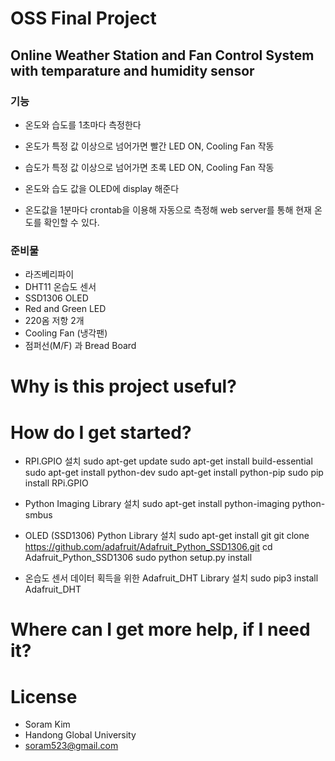 # OSS Final Project 
## Online Weather Station and Fan Control System with temparature and humidity sensor 
### 기능
* 온도와 습도를 1초마다 측정한다 
* 온도가 특정 값 이상으로 넘어가면 빨간 LED ON, Cooling Fan 작동
* 습도가 특정 값 이상으로 넘어가면 초록 LED ON, Cooling Fan 작동
* 온도와 습도 값을 OLED에 display 해준다

* 온도값을 1분마다 crontab을 이용해 자동으로 측정해 web server를 통해 현재 온도를 확인할 수 있다. 

### 준비물
* 라즈베리파이
* DHT11 온습도 센서
* SSD1306 OLED
* Red and Green LED
* 220옴 저항 2개
* Cooling Fan (냉각팬)
* 점퍼선(M/F) 과 Bread Board

# Why is this project useful?


# How do I get started?
* RPI.GPIO 설치 
sudo apt-get update
sudo apt-get install build-essential
sudo apt-get install python-dev
sudo apt-get install python-pip
sudo pip install RPi.GPIO

* Python Imaging Library 설치
sudo apt-get install python-imaging python-smbus

* OLED (SSD1306) Python Library 설치
sudo apt-get install git
git clone https://github.com/adafruit/Adafruit_Python_SSD1306.git
cd Adafruit_Python_SSD1306
sudo python setup.py install

* 온습도 센서 데이터 획득을 위한 Adafruit_DHT Library 설치
sudo pip3 install Adafruit_DHT


# Where can I get more help, if I need it?

# License 
* Soram Kim
* Handong Global University
* soram523@gmail.com
